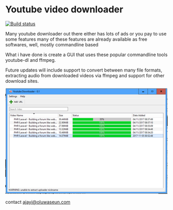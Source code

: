 # Youtube video downloader #
[![Build status](https://ci.appveyor.com/api/projects/status/tpuiexbq8hyn9rq5?svg=true)](https://ci.appveyor.com/project/sledjama/youtube-video-downloader)

Many youtube downloader out there either has lots of ads or you pay to use some features
many of these features are already available as free softwares, well, mostly commandline based

What i have done is create a GUI that uses these popular commandline tools
youtube-dl and ffmpeg.

Future updates will include support to convert between many file formats,
extracting audio from downloaded videos via ffmpeg and support for other download sites.



![Screenshot](preview.jpg?raw=true "What to expect")

contact ajayi@oluwaseun.com